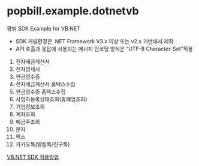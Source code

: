 ﻿popbill.example.dotnetvb
======================

팝빌 SDK Example for VB.NET

+ SDK 개발환경은 .NET Framework V3.x 이상 또는 v2.x 기반에서 제작
+ API 호출과 응답에 사용되는 메시지 인코딩 방식은 “UTF-8 Character-Set”적용

1. 전자세금계산서
2. 전자명세서
3. 현금영수증
4. 전자세금계산서 홈택스수집
5. 현금영수증 홈택스수집
6. 사업자등록상태조회(휴폐업조회)
7. 기업정보조회
8. 계좌조회
9. 예금주조회
10. 문자
11. 팩스
12. 카카오톡(알림톡/친구톡)

[VB.NET SDK 적용방법](https://developers.popbill.com/guide/statement/dotnet/getting-started/tutorial?fwn=vb)
